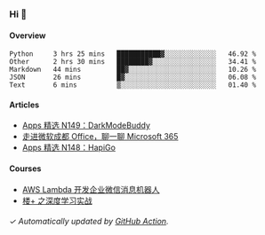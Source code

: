 ### Hi 👋

#### Overview

<!--START_SECTION:waka-->
```text
Python     3 hrs 25 mins   ███████████▓░░░░░░░░░░░░░   46.92 % 
Other      2 hrs 30 mins   ████████▓░░░░░░░░░░░░░░░░   34.41 % 
Markdown   44 mins         ██▓░░░░░░░░░░░░░░░░░░░░░░   10.26 % 
JSON       26 mins         █▓░░░░░░░░░░░░░░░░░░░░░░░   06.08 % 
Text       6 mins          ▒░░░░░░░░░░░░░░░░░░░░░░░░   01.40 % 
```
<!--END_SECTION:waka-->

#### Articles

<!-- BLOG:START -->
- [Apps 精选 N149：DarkModeBuddy](http://huhuhang.com/post/product-hunt/product-hunt-n149)
- [走进微软成都 Office，聊一聊 Microsoft 365](http://huhuhang.com/post/sspai/65152)
- [Apps 精选 N148：HapiGo](http://huhuhang.com/post/product-hunt/product-hunt-n148)
<!-- BLOG:END -->

#### Courses

<!-- SYL:START -->
- [AWS Lambda 开发企业微信消息机器人](https://lanqiao.cn/courses/2868)
- [楼+ 之深度学习实战](https://lanqiao.cn/courses/2617)
<!-- SYL:END -->

###### ✓ Automatically updated by [GitHub Action](https://github.com/huhuhang/huhuhang/actions).

